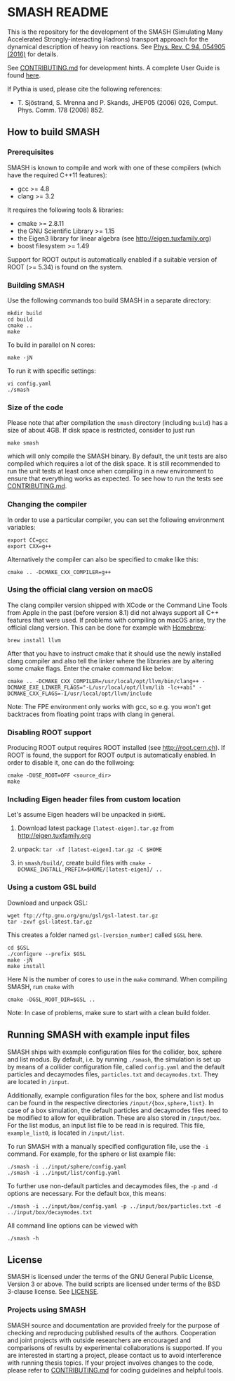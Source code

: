 # SMASH README

This is the repository for the development of the SMASH (Simulating Many
Accelerated Strongly-interacting Hadrons) transport approach for the dynamical
description of heavy ion reactions. See [Phys. Rev. C 94, 054905
(2016)](https://arxiv.org/abs/1606.06642) for details.

See [CONTRIBUTING.md](CONTRIBUTING.md) for development hints. A complete User
Guide is found [here](https://fias.uni-frankfurt.de/~smash/extra/user/).

If Pythia is used, please cite the following references:

* T. Sjöstrand, S. Mrenna and P. Skands, JHEP05 (2006) 026,
  Comput. Phys. Comm. 178 (2008) 852.

## How to build SMASH

### Prerequisites

SMASH is known to compile and work with one of these compilers (which have the
required C++11 features):
- gcc >= 4.8
- clang >= 3.2

It requires the following tools & libraries:
- cmake >= 2.8.11
- the GNU Scientific Library >= 1.15
- the Eigen3 library for linear algebra (see http://eigen.tuxfamily.org)
- boost filesystem >= 1.49

Support for ROOT output is automatically enabled if a suitable version of ROOT
(>= 5.34) is found on the system.


### Building SMASH

Use the following commands too build SMASH in a separate directory:

    mkdir build
    cd build
    cmake ..
    make

To build in parallel on N cores:

    make -jN

To run it with specific settings:

    vi config.yaml
    ./smash


### Size of the code

Please note that after compilation the `smash` directory (including `build`)
has a size of about 4GB. If disk space is restricted, consider to just run

    make smash

which will only compile the SMASH binary. By default, the unit tests are also
compiled which requires a lot of the disk space. It is still recommended to run
the unit tests at least once when compiling in a new environment to ensure that
everything works as expected. To see how to run the tests see
[CONTRIBUTING.md](CONTRIBUTING.md).


### Changing the compiler

In order to use a particular compiler, you can set the following environment
variables:

    export CC=gcc
    export CXX=g++

Alternatively the compiler can also be specified to cmake like this:

    cmake .. -DCMAKE_CXX_COMPILER=g++


### Using the official clang version on macOS

The clang compiler version shipped with XCode or the Command Line Tools from
Apple in the past (before version 8.1) did not always support all C++ features
that were used. If problems with compiling on macOS arise, try the official
clang version. This can be done for example with [Homebrew](http://brew.sh):

    brew install llvm

After that you have to instruct cmake that it should use the newly installed
clang compiler and also tell the linker where the libraries are by altering some
cmake flags. Enter the cmake command like below:

    cmake .. -DCMAKE_CXX_COMPILER=/usr/local/opt/llvm/bin/clang++ -DCMAKE_EXE_LINKER_FLAGS="-L/usr/local/opt/llvm/lib -lc++abi" -DCMAKE_CXX_FLAGS=-I/usr/local/opt/llvm/include

Note: The FPE environment only works with gcc, so e.g. you won't get backtraces
from floating point traps with clang in general.


### Disabling ROOT support

Producing ROOT output requires ROOT installed (see http://root.cern.ch).
If ROOT is found, the support for ROOT output is automatically enabled.
In order to disable it, one can do the follwoing:

    cmake -DUSE_ROOT=OFF <source_dir>
    make


### Including Eigen header files from custom location

Let's assume Eigen headers will be unpacked in `$HOME`.

1. Download latest package `[latest-eigen].tar.gz` from http://eigen.tuxfamily.org

2. unpack: `tar -xf [latest-eigen].tar.gz -C $HOME`

3. in `smash/build/`, create build files with `cmake -DCMAKE_INSTALL_PREFIX=$HOME/[latest-eigen]/ ..`


### Using a custom GSL build

Download and unpack GSL:

    wget ftp://ftp.gnu.org/gnu/gsl/gsl-latest.tar.gz
    tar -zxvf gsl-latest.tar.gz

This creates a folder named `gsl-[version_number]` called `$GSL` here.

    cd $GSL
    ./configure --prefix $GSL
    make -jN
    make install

Here N is the number of cores to use in the `make` command. When compiling
SMASH, run `cmake` with

    cmake -DGSL_ROOT_DIR=$GSL ..

Note: In case of problems, make sure to start with a clean build folder.


## Running SMASH with example input files

SMASH ships with example configuration files for the collider, box, sphere and
list modus. By default, i.e. by running `./smash`, the simulation is set up by
means of a collider configuration file, called `config.yaml` and the default
particles and decaymodes files, `particles.txt` and `decaymodes.txt`. They are
located in `/input`.

Additionally, example configuration files for the box, sphere and list modus can
be found in the respective directories `/input/{box,sphere,list}`. In case of a
box simulation, the default particles and decaymodes files need to be modified
to allow for equilibration. These are also stored in `/input/box`. For the list
modus, an input list file to be read in is required. This file, `example_list0`,
is located in `/input/list`.

To run SMASH with a manually specified configuration file, use the `-i` command.
For example, for the sphere or list example file:

    ./smash -i ../input/sphere/config.yaml
    ./smash -i ../input/list/config.yaml

To further use non-default particles and decaymodes files, the `-p`
and `-d` options are necessary. For the default box, this means:

    ./smash -i ../input/box/config.yaml -p ../input/box/particles.txt -d ../input/box/decaymodes.txt

All command line options can be viewed with

    ./smash -h


## License

SMASH is licensed under the terms of the GNU General Public License, Version 3
or above. The build scripts are licensed under terms of the BSD 3-clause
license. See [LICENSE](LICENSE).

### Projects using SMASH

SMASH source and documentation are provided freely for the purpose of checking and
reproducing published results of the authors. Cooperation and joint projects with outside
researchers are encouraged and comparisons of results by experimental collaborations
is supported. If you are interested in starting a project, please contact us to avoid
interference with running thesis topics. If your project involves changes to the code,
please refer to [CONTRIBUTING.md](CONTRIBUTING.md) for coding guidelines and
helpful tools. 
